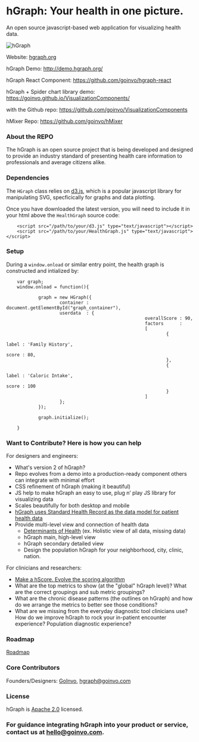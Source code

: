 hGraph: Your health in one picture.
========

An open source javascript-based web application for visualizing health data.

![hGraph](https://github.com/goinvo/hGraph/blob/master/docs/hgraph.png)

Website: [hgraph.org](http://hgraph.org/)

hGraph Demo: http://demo.hgraph.org/

hGraph React Component: https://github.com/goinvo/hgraph-react

hGraph + Spider chart library demo: https://goinvo.github.io/VisualizationComponents/

with the Github repo: https://github.com/goinvo/VisualizationComponents

hMixer Repo: https://github.com/goinvo/hMixer

### About the REPO ###

The hGraph is an open source project that is being developed and designed to provide an industry standard of presenting health care information to professionals and average citizens alike.


### Dependencies ###

The `HGraph` class relies on [d3.js](http://d3js.org/), which is a popular javascript library for manipulating SVG, specficically for graphs and data plotting.

Once you have downloaded the latest version, you will need to include it in your html above the `HealthGraph` source code:

        <script src="/path/to/your/d3.js" type="text/javascript"></script>
        <script src="/path/to/your/HealthGraph.js" type="text/javascript"></script>

### Setup ###

During a `window.onload` or similar entry point, the health graph is constructed and intialized by:

        var graph;
        window.onload = function(){

                graph = new HGraph({
                        container : document.getElementById("graph_container"),
                        userdata  : {
                                                        overallScore : 90,
                                                        factors      :
                                                        [
                                                                {
                                                                        label : 'Family History',
                                                                        score : 80,
                                                                },
                                                                {
                                                                        label : 'Caloric Intake',
                                                                        score : 100
                                                                }
                                                        ]
                        };
                });

                graph.initialize();

        }


### Want to Contribute? Here is how you can help ###
For designers and engineers:
* What's version 2 of hGraph?
* Repo evolves from a demo into a production-ready component others can integrate with minimal effort
* CSS refinement of hGraph (making it beautiful)
* JS help to make hGraph an easy to use, plug n’ play JS library for visualizing data
* Scales beautifully for both desktop and mobile
* [hGraph uses Standard Health Record as the data model for patient health data](http://standardhealthrecord.org/) 
* Provide multi-level view and connection of health data
  - [Determinants of Health](http://www.goinvo.com/features/determinants-of-health/) (ex. Holistic view of all data, missing data)
  - hGraph main, high-level view
  - hGraph secondary detailed view
  - Design the population hGraph for your neighborhood, city, clinic, nation.

For clinicians and researchers:
* [Make a hScore. Evolve the scoring algorithm](https://github.com/goinvo/hMixer)
* What are the top metrics to show (at the "global" hGraph level)? What are the correct groupings and sub metric groupings?
* What are the chronic disease patterns (the outlines on hGraph) and how do we arrange the metrics to better see those conditions?
* What are we missing from the everyday diagnostic tool clinicians use? How do we improve hGraph to rock your in-patient encounter experience? Population diagnostic experience?

### Roadmap ###
[Roadmap](https://docs.google.com/document/d/1IiRXmd64ZKRt3mrrDPn4E2GWY5KBm_4VFHAtwOndPZA/)

### Core Contributors ###
Founders/Designers: [GoInvo](http://www.goinvo.com/), [hgraph@goinvo.com](mailto:hgraph@goinvo.com)

### License ###
hGraph is [Apache 2.0](https://github.com/goinvo/hGraph/blob/master/LICENSE) licensed.

### For guidance integrating hGraph into your product or service, contact us at hello@goinvo.com. ###
